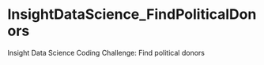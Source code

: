 # InsightDataScience_FindPoliticalDonors
Insight Data Science Coding Challenge: Find political donors
